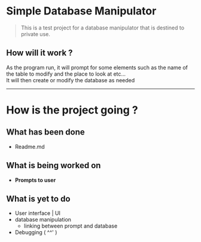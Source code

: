 # Simple Database Manipulator
 >This is a test project for a database manipulator that is destined to private use.

## How will it work ?

As the program run, it will prompt for some elements such as the name of the table to modify and the place to look at etc...   
It will then create or modify the database as needed

---

# How is the project going ?

## What has been done

- Readme.md

## What is being worked on 

- **Prompts to user**

## What is yet to do

- User interface | UI
- database manipulation
    - linking between prompt and database
- Debugging ( ^^' )